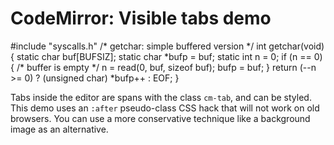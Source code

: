 CodeMirror: Visible tabs demo
=============================

\#include "syscalls.h" /\* getchar: simple buffered version \*/ int getchar(void) { static char buf\[BUFSIZ\]; static char \*bufp = buf; static int n = 0; if (n == 0) { /\* buffer is empty \*/ n = read(0, buf, sizeof buf); bufp = buf; } return (--n &gt;= 0) ? (unsigned char) \*bufp++ : EOF; }

Tabs inside the editor are spans with the class `cm-tab`, and can be styled. This demo uses an `:after` pseudo-class CSS hack that will not work on old browsers. You can use a more conservative technique like a background image as an alternative.
